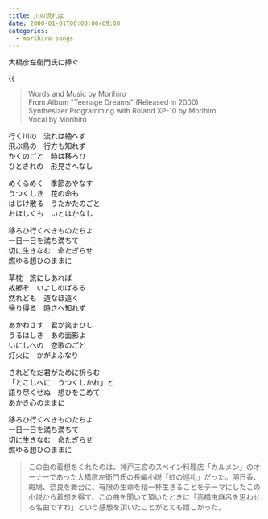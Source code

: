 ```yaml
---
title: 川の流れは
date: 2000-01-01T00:00:00+09:00
categories:
  - morihiro-songs
---
```


大橋彦左衛門氏に捧ぐ
<!--more-->

{{<audio kawa>}}

> Words and Music by Morihiro  
> From Album "Teenage Dreams" (Released in 2000)  
> Synthesizer Programming with Roland XP-10 by Morihiro  
> Vocal by Morihiro

行く川の　流れは絶へず  
飛ぶ鳥の　行方も知れず  
かくのごと　時は移ろひ  
ひときれの　形見さへなし

めくるめく　季節あやなす  
うつくしき　花の命も  
はじけ散る　うたかたのごと  
おほしくも　いとはかなし

移ろひ行くべきものたちよ  
一日一日を満ち満ちて  
切に生きなむ　命たぎらせ  
燃ゆる想ひのままに

草枕　旅にしあれば  
故郷ぞ　いよしのばるる  
然れども　道なほ遠く  
帰り得る　時さへ知れず

あかねさす　君が笑まひし  
うるはしき　あの面影よ  
いにしへの　恋歌のごと  
灯火に　かがよふなり

されどただ君がために祈らむ  
「とこしへに　うつくしかれ」と  
語り尽くせぬ　想ひをこめて  
あかき心のままに

移ろひ行くべきものたちよ  
一日一日を満ち満ちて  
切に生きなむ　命たぎらせ  
燃ゆる想ひのままに

>この曲の着想をくれたのは、神戸三宮のスペイン料理店「カルメン」のオーナーであった大橋彦左衛門氏の長編小説「虹の巡礼」だった。明日香、斑鳩、奈良を舞台に、有限の生命を精一杯生きることをテーマにしたこの小説から着想を得て、この曲を聞いて頂いたときに「高橋虫麻呂を思わせる名曲ですね」という感想を頂いたことがとても嬉しかった。